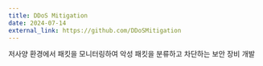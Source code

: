 ```yaml
---
title: DDoS Mitigation
date: 2024-07-14
external_link: https://github.com/DDoSMitigation
---
```


저사양 환경에서 패킷을 모니터링하여 악성 패킷을 분류하고 차단하는 보안 장비 개발
